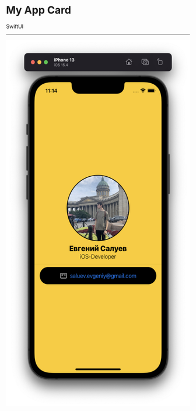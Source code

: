 
# My App Card
SwiftUI
_______________________________________________________________________________________________________________________________
<!-- ![](https://github.com/evsxe/evsxe/blob/main/Formation/Screen.png) -->
<img height="1000px" width="525" src="https://github.com/evsxe/evsxe/blob/main/Formation/Screen.png"></img>
